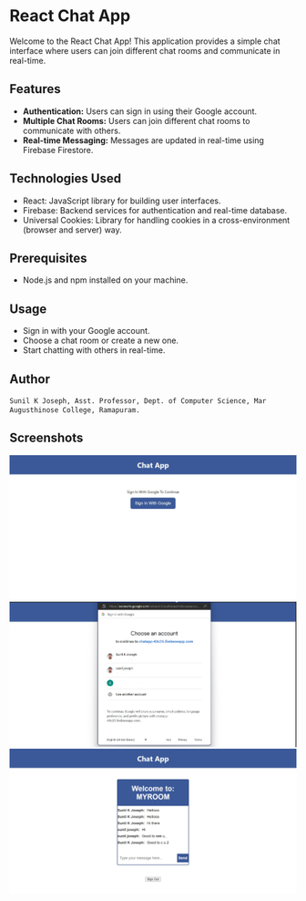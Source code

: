 # React Chat App

Welcome to the React Chat App! This application provides a simple chat interface where users can join different chat rooms and communicate in real-time.

## Features

- **Authentication:** Users can sign in using their Google account.
- **Multiple Chat Rooms:** Users can join different chat rooms to communicate with others.
- **Real-time Messaging:** Messages are updated in real-time using Firebase Firestore.

## Technologies Used

- React: JavaScript library for building user interfaces.
- Firebase: Backend services for authentication and real-time database.
- Universal Cookies: Library for handling cookies in a cross-environment (browser and server) way.

## Prerequisites

- Node.js and npm installed on your machine.

## Usage
- Sign in with your Google account.
- Choose a chat room or create a new one.
- Start chatting with others in real-time.

## Author

    Sunil K Joseph, Asst. Professor, Dept. of Computer Science, Mar Augusthinose College, Ramapuram.

## Screenshots

![Screenshot 1](src/assets/screenshot1.jpeg)
![Screenshot 2](src/assets/screenshot2.jpg)
![Screenshot 3](src/assets/screenshot3.jpeg)